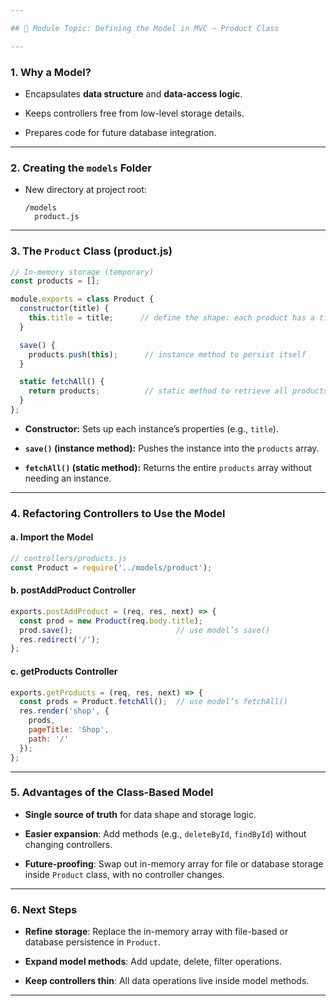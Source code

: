 ```yaml
---

## 📌 Module Topic: Defining the Model in MVC – Product Class

---
```


### 1. **Why a Model?**

- Encapsulates **data structure** and **data-access logic**.
    
- Keeps controllers free from low-level storage details.
    
- Prepares code for future database integration.
    

---

### 2. **Creating the `models` Folder**

- New directory at project root:
    
    ```
    /models
      product.js
    ```
    

---

### 3. **The `Product` Class (product.js)**

```js
// In-memory storage (temporary)
const products = [];

module.exports = class Product {
  constructor(title) {
    this.title = title;      // define the shape: each product has a title
  }

  save() {
    products.push(this);      // instance method to persist itself
  }

  static fetchAll() {
    return products;          // static method to retrieve all products
  }
};
```

- **Constructor:** Sets up each instance’s properties (e.g., `title`).
    
- **`save()` (instance method):** Pushes the instance into the `products` array.
    
- **`fetchAll()` (static method):** Returns the entire `products` array without needing an instance.
    

---

### 4. **Refactoring Controllers to Use the Model**

#### a. **Import the Model**

```js
// controllers/products.js
const Product = require('../models/product');
```

#### b. **postAddProduct Controller**

```js
exports.postAddProduct = (req, res, next) => {
  const prod = new Product(req.body.title);
  prod.save();                       // use model’s save()
  res.redirect('/');
};
```

#### c. **getProducts Controller**

```js
exports.getProducts = (req, res, next) => {
  const prods = Product.fetchAll();  // use model’s fetchAll()
  res.render('shop', {
    prods,
    pageTitle: 'Shop',
    path: '/'
  });
};
```

---

### 5. **Advantages of the Class-Based Model**

- **Single source of truth** for data shape and storage logic.
    
- **Easier expansion**: Add methods (e.g., `deleteById`, `findById`) without changing controllers.
    
- **Future-proofing**: Swap out in-memory array for file or database storage inside `Product` class, with no controller changes.
    

---

### 6. **Next Steps**

- **Refine storage**: Replace the in-memory array with file-based or database persistence in `Product`.
    
- **Expand model methods**: Add update, delete, filter operations.
    
- **Keep controllers thin**: All data operations live inside model methods.
    

---
